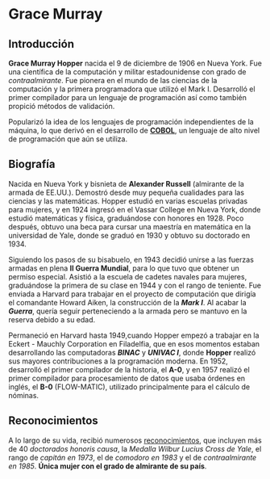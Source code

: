 # Grace Murray



## Introducción

**Grace Murray Hopper** nacida el 9 de diciembre de 1906 en Nueva York. Fue una científica de la computación y militar estadounidense con grado de *contraalmirante*. Fue 
pionera en el mundo de las ciencias de la computación y la primera programadora que utilizó el Mark I. Desarrolló el primer compilador para un lenguaje de programación 
así como también propició métodos de validación.

Popularizó la idea de los lenguajes de programación independientes de la máquina, lo que derivó en el desarrollo de [**COBOL**](cobol.md), un lenguaje de alto nivel 
de programación que aún se utiliza.

## Biografía

Nacida en Nueva York y bisnieta de **Alexander Russell** (almirante de la armada de EE.UU.). Demostró desde muy pequeña cualidades para las ciencias y las 
matemáticas. Hopper estudió en varias escuelas privadas para mujeres, y en 1924 ingresó en el Vassar College en Nueva York, donde estudió matemáticas y física,
graduándose con honores en 1928. Poco después, obtuvo una beca para cursar una maestría en matemática en la universidad de Yale, donde se graduó en 1930 y 
obtuvo su doctorado en 1934.

Siguiendo los pasos de su bisabuelo, en 1943 decidió unirse a las fuerzas armadas en plena **II Guerra Mundial**, para lo que tuvo que obtener un permiso especial.
Asistió a la escuela de cadetes navales para mujeres, graduándose la primera de su clase en 1944 y con el rango de teniente. Fue enviada a Harvard para trabajar 
en el proyecto de computación que dirigía el comandante Howard Aiken, la construcción de la ***Mark I***. Al acabar la ***Guerra***, quería seguir perteneciendo a la 
armada pero se mantuvo en la reserva debido a su edad. 

Permaneció en Harvard hasta 1949,cuando Hopper empezó a trabajar en la Eckert - Mauchly Corporation en Filadelfia, que en esos momentos estaban desarrollando las computadoras ***BINAC*** y ***UNIVAC I***, donde **Hopper** realizó sus mayores contribuciones a la programación moderna. En 1952, desarrolló el primer compilador de la historia, el **A-0**, y en 1957 realizó el primer compilador para procesamiento de datos que usaba órdenes en inglés, el **B-0** (FLOW-MATIC), utilizado principalmente para el cálculo de nóminas.

## Reconocimientos

A lo largo de su vida, recibió numerosos [reconocimientos](premiosgrace.md), que incluyen más de 40 *doctorados honoris causa*, la *Medalla Wilbur Lucius Cross de Yale*, el rango de *capitán en 1973*, el de *comodoro en 1983* y el de *contraalmirante en 1985*. **Única mujer con el grado de almirante de su país**.
